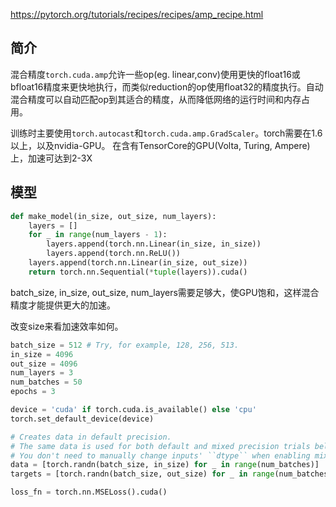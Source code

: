 
https://pytorch.org/tutorials/recipes/recipes/amp_recipe.html

## 简介


混合精度`torch.cuda.amp`允许一些op(eg. linear,conv)使用更快的float16或bfloat16精度来更快地执行，而类似reduction的op使用float32的精度执行。自动混合精度可以自动匹配op到其适合的精度，从而降低网络的运行时间和内存占用。

训练时主要使用`torch.autocast`和`torch.cuda.amp.GradScaler`。torch需要在1.6以上，以及nvidia-GPU。
在含有TensorCore的GPU(Volta, Turing, Ampere)上，加速可达到2-3X

## 模型
```python
def make_model(in_size, out_size, num_layers):
    layers = []
    for _ in range(num_layers - 1):
        layers.append(torch.nn.Linear(in_size, in_size))
        layers.append(torch.nn.ReLU())
    layers.append(torch.nn.Linear(in_size, out_size))
    return torch.nn.Sequential(*tuple(layers)).cuda()
```
batch_size, in_size, out_size, num_layers需要足够大，使GPU饱和，这样混合精度才能提供更大的加速。

改变size来看加速效率如何。
```python
batch_size = 512 # Try, for example, 128, 256, 513.
in_size = 4096
out_size = 4096
num_layers = 3
num_batches = 50
epochs = 3

device = 'cuda' if torch.cuda.is_available() else 'cpu'
torch.set_default_device(device)

# Creates data in default precision.
# The same data is used for both default and mixed precision trials below.
# You don't need to manually change inputs' ``dtype`` when enabling mixed precision.
data = [torch.randn(batch_size, in_size) for _ in range(num_batches)]
targets = [torch.randn(batch_size, out_size) for _ in range(num_batches)]

loss_fn = torch.nn.MSELoss().cuda()
```
